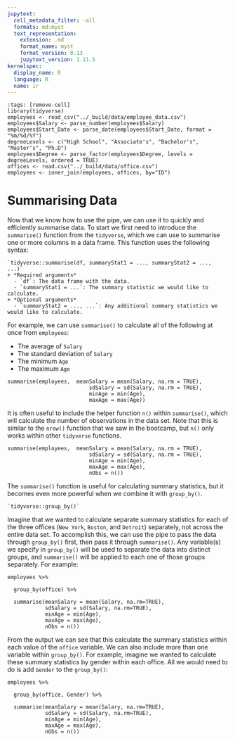 ```yaml
---
jupytext:
  cell_metadata_filter: -all
  formats: md:myst
  text_representation:
    extension: .md
    format_name: myst
    format_version: 0.13
    jupytext_version: 1.11.5
kernelspec:
  display_name: R
  language: R
  name: ir
---
```


```{code-cell}
:tags: [remove-cell]
library(tidyverse)
employees <- read_csv("../_build/data/employee_data.csv")
employees$Salary <- parse_number(employees$Salary)
employees$Start_Date <- parse_date(employees$Start_Date, format = "%m/%d/%Y")
degreeLevels <- c("High School", "Associate's", "Bachelor's", "Master's", "Ph.D")
employees$Degree <- parse_factor(employees$Degree, levels = degreeLevels, ordered = TRUE)
offices <- read.csv("../_build/data/office.csv")
employees <- inner_join(employees, offices, by="ID")
```

# Summarising Data

Now that we know how to use the pipe, we can use it to quickly and efficiently summarise data. To start we first need to introduce the `summarise()` function from the `tidyverse`, which we can use to summarise one or more columns in a data frame. This function uses the following syntax:

```{admonition} Syntax
`tidyverse::summarise(df, summaryStat1 = ..., summaryStat2 = ..., ...)`
+ *Required arguments*
  - `df`: The data frame with the data. 
  - `summaryStat1 = ...`: The summary statistic we would like to calculate.
+ *Optional arguments*
  - `summaryStat2 = ..., ...`: Any additional summary statistics we would like to calculate.
```

For example, we can use `summarise()` to calculate all of the following at once from `employees`:

+ The average of `Salary`
+ The standard deviation of `Salary`
+ The minimum `Age`
+ The maximum `Age`

```{code-cell}
summarise(employees,  meanSalary = mean(Salary, na.rm = TRUE),
                          sdSalary = sd(Salary, na.rm = TRUE),
                          minAge = min(Age),
                          maxAge = max(Age))
```

It is often useful to include the helper function `n()` within `summarise()`, which will calculate the number of observations in the data set. Note that this is similar to the `nrow()` function that we saw in the bootcamp, but `n()` only works within other `tidyverse` functions.

```{code-cell}
summarise(employees,  meanSalary = mean(Salary, na.rm = TRUE),
                          sdSalary = sd(Salary, na.rm = TRUE),
                          minAge = min(Age),
                          maxAge = max(Age),
                          nObs = n())
```

The `summarise()` function is useful for calculating summary statistics, but it becomes even more powerful when we combine it with `group_by()`. 

```{admonition} Syntax
`tidyverse::group_by()`
```

Imagine that we wanted to calculate separate summary statistics for each of the three offices (`New York`, `Boston`, and `Detroit`) separately, not across the entire data set. To accomplish this, we can use the pipe to pass the data through `group_by()` first, then pass it through `summarise()`. Any variable(s) we specify in `group_by()` will be used to separate the data into distinct groups, and `summarise()` will be applied to each one of those groups separately. For example:

```{code-cell}
employees %>%

  group_by(office) %>%

  summarise(meanSalary = mean(Salary, na.rm=TRUE),
            sdSalary = sd(Salary, na.rm=TRUE),
            minAge = min(Age),
            maxAge = max(Age),
            nObs = n())
```

From the output we can see that this calculate the summary statistics within each value of the `office` variable. We can also include more than one variable within `group_by()`. For example, imagine we wanted to calculate these summary statistics by gender within each office. All we would need to do is add `Gender` to the `group_by()`:

```{code-cell}
employees %>%

  group_by(office, Gender) %>%

  summarise(meanSalary = mean(Salary, na.rm=TRUE),
            sdSalary = sd(Salary, na.rm=TRUE),
            minAge = min(Age),
            maxAge = max(Age),
            nObs = n())
``` 
